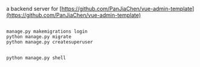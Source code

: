 a backend server for [https://github.com/PanJiaChen/vue-admin-template](https://github.com/PanJiaChen/vue-admin-template)

```

manage.py makemigrations login
python manage.py migrate
python manage.py createsuperuser


python manage.py shell


```
